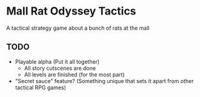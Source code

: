 # Mall Rat Odyssey Tactics

A tactical strategy game about a bunch of rats at the mall

## TODO

- Playable alpha (Put it all together)
  - All story cutscenes are done
  - All levels are finished (for the most part)
- "Secret sauce" feature? (Something unique that sets it apart from other tactical RPG games)
